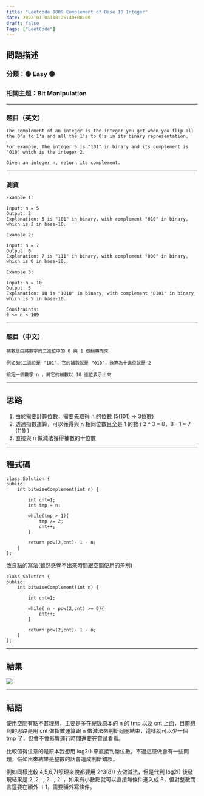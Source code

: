 ```yaml
---
title: "Leetcode 1009 Complement of Base 10 Integer"
date: 2022-01-04T10:25:40+08:00
draft: false
Tags: ["LeetCode"]
---
```


## 問題描述

### 分類：🟢 Easy 🟢
### 相關主題：Bit Manipulation

---

### 題目（英文）

```
The complement of an integer is the integer you get when you flip all the 0's to 1's and all the 1's to 0's in its binary representation.

For example, The integer 5 is "101" in binary and its complement is "010" which is the integer 2.

Given an integer n, return its complement.
```
---

### 測資

```
Example 1:

Input: n = 5
Output: 2
Explanation: 5 is "101" in binary, with complement "010" in binary, which is 2 in base-10.

Example 2:

Input: n = 7
Output: 0
Explanation: 7 is "111" in binary, with complement "000" in binary, which is 0 in base-10.

Example 3:

Input: n = 10
Output: 5
Explanation: 10 is "1010" in binary, with complement "0101" in binary, which is 5 in base-10.

Constraints:
0 <= n < 109

```

---

### 題目（中文）

```
補數是由將數字的二進位中的 0 與 1 做翻轉而來

例如5的二進位是 "101"，它的補數就是 "010"，換算為十進位就是 2

給定一個數字 n ，將它的補數以 10 進位表示出來

```

---

## 思路

1. 由於需要計算位數，需要先取得 n 的位數 (5(101) -> 3位數)
2. 透過指數運算，可以獲得與 n 相同位數且全是 1 的數 ( 2 ^ 3 = 8，8 - 1 = 7 (111) )
3. 直接與 n 做減法獲得補數的十位數

---

## 程式碼

```
class Solution {
public:
    int bitwiseComplement(int n) {
        
        int cnt=1;
        int tmp = n;
        
        while(tmp > 1){
            tmp /= 2;
            cnt++;
        }
                  
        return pow(2,cnt)- 1 - n;
    }
};
```

改良點的寫法(雖然感覺不出來時間跟空間使用的差別)
```
class Solution {
public:
    int bitwiseComplement(int n) {
        
        int cnt=1;
        
        while( n - pow(2,cnt) >= 0){
            cnt++;
        }
                  
        return pow(2,cnt)- 1 - n;
    }
};
```

---

## 結果
![](https://i.imgur.com/O5EsK80.png)

---

## 結語
使用空間有點不甚理想，主要是多在紀錄原本的 n 的 tmp 以及 cnt 上面，目前想到的思路是用 cnt 做指數運算跟 n 做減法來判斷迴圈結束，這樣就可以少一個 tmp 了，但會不會影響運行時間還要在嘗試看看。

比較值得注意的是原本我想用 log2() 來直接判斷位數，不過這麼做會有一些問題，假如出來結果是整數的話會造成判斷錯誤。

例如同樣比較 4,5,6,7(照理來說都要用 2^3(8)) 去做減法，但是代到 log2() 後發現結果是 2, 2.. , 2.. , 2..，如果有小數點就可以直接無條件進入成 3，但對整數而言還要在額外 ＋1，需要額外寫條件。